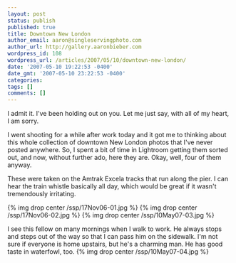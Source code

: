 ```yaml
---
layout: post
status: publish
published: true
title: Downtown New London
author_email: aaron@singleservingphoto.com
author_url: http://gallery.aaronbieber.com
wordpress_id: 108
wordpress_url: /articles/2007/05/10/downtown-new-london/
date: '2007-05-10 19:22:53 -0400'
date_gmt: '2007-05-10 23:22:53 -0400'
categories:
tags: []
comments: []
---
```

I admit it. I've been holding out on you. Let me just say, with all of
my heart, I am sorry.

I went shooting for a while after work today and it got me to thinking
about this whole collection of downtown New London photos that I've
never posted anywhere. So, I spent a bit of time in Lightroom getting
them sorted out, and now, without further ado, here they are. Okay,
well, four of them anyway.

These were taken on the Amtrak Excela tracks that run along the pier. I
can hear the train whistle basically all day, which would be great if it
wasn't tremendously irritating.

{% img drop center /ssp/17Nov06-01.jpg %}
 {% img drop center /ssp/17Nov06-02.jpg %}
 {% img drop center /ssp/10May07-03.jpg %}

I see this fellow on many mornings when I walk to work. He always stops
and steps out of the way so that I can pass him on the sidewalk. I'm not
sure if everyone is home upstairs, but he's a charming man. He has good
taste in waterfowl, too.
 {% img drop center /ssp/10May07-04.jpg %}
